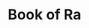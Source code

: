---
layout: "layouts/games.njk"
title: "Book of Ra"
photo: "/assets/backgrounds/bookofra.jpg"
provider: "Novomatic"
description: "Awaken the ancient mysteries and majesties of Egypt with Book of Ra™. This video slot with 10 lines and 5 reels takes you on an adventure through ancient Egypt. Discover Book of Ra™ to activate the action-packed feature and uncover the long-lost treasures of the pharaohs."
iframe: "https://www.platincasino.com/games/n2games/BookofRa/274671"
---